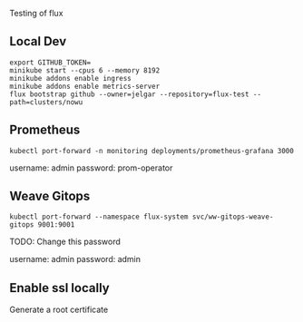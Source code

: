 Testing of flux

## Local Dev

```
export GITHUB_TOKEN=
minikube start --cpus 6 --memory 8192
minikube addons enable ingress
minikube addons enable metrics-server
flux bootstrap github --owner=jelgar --repository=flux-test --path=clusters/nowu
```

## Prometheus

```
kubectl port-forward -n monitoring deployments/prometheus-grafana 3000
```
username: admin
password: prom-operator

## Weave Gitops

```
kubectl port-forward --namespace flux-system svc/ww-gitops-weave-gitops 9001:9001
```

TODO: Change this password

username: admin
password: admin

## Enable ssl locally

Generate a root certificate
